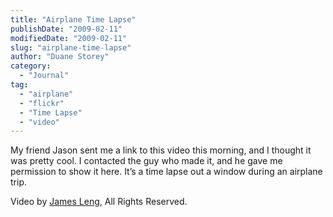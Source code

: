 ```yaml
---
title: "Airplane Time Lapse"
publishDate: "2009-02-11"
modifiedDate: "2009-02-11"
slug: "airplane-time-lapse"
author: "Duane Storey"
category:
  - "Journal"
tag:
  - "airplane"
  - "flickr"
  - "Time Lapse"
  - "video"
---
```


My friend Jason sent me a link to this video this morning, and I thought it was pretty cool. I contacted the guy who made it, and he gave me permission to show it here. It’s a time lapse out a window during an airplane trip.

Video by [James Leng](http://www.flickr.com/people/ettubrute/), All Rights Reserved.